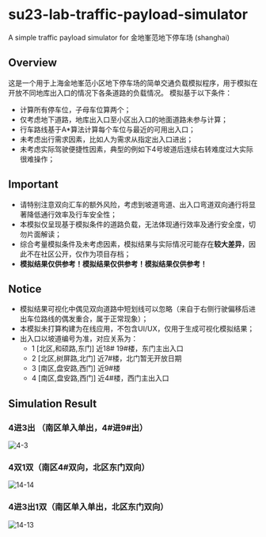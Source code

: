 # su23-lab-traffic-payload-simulator
A simple traffic payload simulator for 金地峯范地下停车场 (shanghai)

## Overview

这是一个用于上海金地峯范小区地下停车场的简单交通负载模拟程序，用于模拟在开放不同地库出入口的情况下各条道路的负载情况。
模拟基于以下条件：
- 计算所有停车位，子母车位算两个；
- 仅考虑地下道路，地库出入口至小区出入口的地面道路未参与计算；
- 行车路线基于A*算法计算每个车位与最近的可用出入口；
- 未考虑出行需求因素，比如人为需求从指定出入口进出；
- 未考虑实际驾驶便捷性因素，典型的例如下4号坡道后连续右转难度过大实际很难操作；

## Important
- 请特别注意双向汇车的额外风险，考虑到坡道弯道、出入口弯道双向通行将显著降低通行效率及行车安全性；
- 本模拟仅呈现基于模拟条件的道路负载，无法体现通行效率及通行安全度，切勿片面解读；
- 综合考量模拟条件及未考虑因素，模拟结果与实际情况可能存在**较大差异**，因此不在社区公开，仅作为项目存档；
- **模拟结果仅供参考！模拟结果仅供参考！模拟结果仅供参考！**

## Notice
- 模拟结果可视化中偶见双向道路中短划线可以忽略（来自于右侧行驶偏移后进出车位路线的偶发重合，属于正常现象）；
- 本模拟未打算构建为在线应用，不包含UI/UX，仅用于生成可视化模拟结果；
- 出入口以坡道编号为准，对应关系为：
  - 1 [北区,和硕路,东门] 近18# 19#楼，东门主出入口
  - 2 [北区,树屏路,北门] 近7#楼，北门暂无开放日期
  - 3 [南区,盘安路,西门] 近9#楼
  - 4 [南区,盘安路,西门] 近4#楼，西门主出入口

## Simulation Result

### 4进3出 （南区单入单出，4#进9#出）

![4-3](https://github.com/airslice/su23-lab-traffic-payload-simulator/assets/21994748/f810e7cf-22bd-4802-af97-e74248de3483)

### 4双1双（南区4#双向，北区东门双向）

![14-14](https://github.com/airslice/su23-lab-traffic-payload-simulator/assets/21994748/e1b6963d-6b01-4a37-95af-9c5203f74d71)

### 4进3出1双（南区单入单出，北区东门双向）

![14-13](https://github.com/airslice/su23-lab-traffic-payload-simulator/assets/21994748/f07f2d9c-fff2-4ec6-9f0e-1a495c83bbd1)
